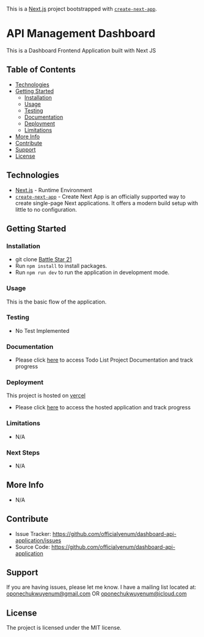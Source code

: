 This is a [Next.js](https://nextjs.org/) project bootstrapped with [`create-next-app`](https://github.com/vercel/next.js/tree/canary/packages/create-next-app).
# API Management Dashboard
This is a Dashboard Frontend Application built with Next JS


## Table of Contents

-   [Technologies](#technologies)
-   [Getting Started](#getting-started)
    -   [Installation](#installation)
    -   [Usage](#usage)
    -   [Testing](#testing)
    -   [Documentation](#documentation)
    -   [Deployment](#deployment)
    -   [Limitations](#limitations)
-   [More Info](#more-info)
-   [Contribute](#contribute)
-   [Support](#support)
-   [License](#license)


## Technologies
-   [Next.js](https://nextjs.org/) - Runtime Environment
-   [`create-next-app`](https://github.com/vercel/next.js/tree/canary/packages/create-next-app) - Create Next App is an officially supported way to create single-page Next applications. It offers a modern build setup with little to no configuration.

## Getting Started

### Installation

-   git clone [Battle Star 21](https://github.com/officialyenum/battlestar21.git)
-   Run `npm install` to install packages.
-   Run `npm run dev` to run the application in development mode.
### Usage

This is the basic flow of the application.

### Testing
-   No Test Implemented

### Documentation
-   Please click [here](./documentations/TODO.md) to access Todo List Project Documentation and track progress

### Deployment
This project is hosted on [vercel](https://vercel.com/)

-   Please click [here](https://dashboard-api-application.vercel.app//) to access the hosted application and track progress

### Limitations
-   N/A

### Next Steps
-   N/A

## More Info
-   N/A

## Contribute

- Issue Tracker: https://github.com/officialyenum/dashboard-api-application/issues
- Source Code: https://github.com/officialyenum/dashboard-api-application

## Support

If you are having issues, please let me know.
I have a mailing list located at: oponechukwuyenum@gmail.com OR oponechukwuyenum@icloud.com

## License
The project is licensed under the MIT license.
